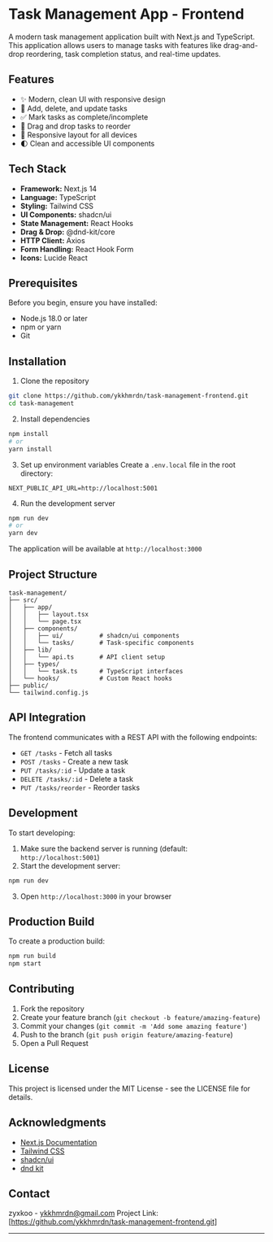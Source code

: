 # Task Management App - Frontend

A modern task management application built with Next.js and TypeScript. This application allows users to manage tasks with features like drag-and-drop reordering, task completion status, and real-time updates.

## Features

- ✨ Modern, clean UI with responsive design
- 🎯 Add, delete, and update tasks
- ✅ Mark tasks as complete/incomplete
- 🔄 Drag and drop tasks to reorder
- 📱 Responsive layout for all devices
- 🌓 Clean and accessible UI components

## Tech Stack

- **Framework:** Next.js 14
- **Language:** TypeScript
- **Styling:** Tailwind CSS
- **UI Components:** shadcn/ui
- **State Management:** React Hooks
- **Drag & Drop:** @dnd-kit/core
- **HTTP Client:** Axios
- **Form Handling:** React Hook Form
- **Icons:** Lucide React

## Prerequisites

Before you begin, ensure you have installed:
- Node.js 18.0 or later
- npm or yarn
- Git

## Installation

1. Clone the repository
```bash
git clone https://github.com/ykkhmrdn/task-management-frontend.git
cd task-management
```

2. Install dependencies
```bash
npm install
# or
yarn install
```

3. Set up environment variables
Create a `.env.local` file in the root directory:
```env
NEXT_PUBLIC_API_URL=http://localhost:5001
```

4. Run the development server
```bash
npm run dev
# or
yarn dev
```

The application will be available at `http://localhost:3000`

## Project Structure

```
task-management/
├── src/
│   ├── app/
│   │   ├── layout.tsx
│   │   └── page.tsx
│   ├── components/
│   │   ├── ui/          # shadcn/ui components
│   │   └── tasks/       # Task-specific components
│   ├── lib/
│   │   └── api.ts       # API client setup
│   ├── types/
│   │   └── task.ts      # TypeScript interfaces
│   └── hooks/           # Custom React hooks
├── public/
└── tailwind.config.js
```

## API Integration

The frontend communicates with a REST API with the following endpoints:

- `GET /tasks` - Fetch all tasks
- `POST /tasks` - Create a new task
- `PUT /tasks/:id` - Update a task
- `DELETE /tasks/:id` - Delete a task
- `PUT /tasks/reorder` - Reorder tasks

## Development

To start developing:

1. Make sure the backend server is running (default: `http://localhost:5001`)
2. Start the development server:
```bash
npm run dev
```
3. Open `http://localhost:3000` in your browser

## Production Build

To create a production build:

```bash
npm run build
npm start
```

## Contributing

1. Fork the repository
2. Create your feature branch (`git checkout -b feature/amazing-feature`)
3. Commit your changes (`git commit -m 'Add some amazing feature'`)
4. Push to the branch (`git push origin feature/amazing-feature`)
5. Open a Pull Request

## License

This project is licensed under the MIT License - see the LICENSE file for details.

## Acknowledgments

- [Next.js Documentation](https://nextjs.org/docs)
- [Tailwind CSS](https://tailwindcss.com)
- [shadcn/ui](https://ui.shadcn.com)
- [dnd kit](https://dndkit.com)

## Contact

zyxkoo - ykkhmrdn@gmail.com
Project Link: [https://github.com/ykkhmrdn/task-management-frontend.git]

---
